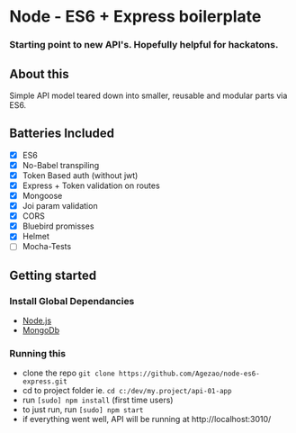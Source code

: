 # Node - ES6 + Express boilerplate
### Starting point to new API's. Hopefully helpful for hackatons.

## About this
Simple API model teared down into smaller, reusable and modular parts via ES6.

## Batteries Included
- [x] ES6
- [x] No-Babel transpiling
- [x] Token Based auth (without jwt)
- [x] Express + Token validation on routes
- [x] Mongoose
- [x] Joi param validation
- [x] CORS
- [x] Bluebird promisses
- [x] Helmet
- [ ] Mocha-Tests

## Getting started

### Install Global Dependancies
* [Node.js](http://nodejs.org)
* [MongoDb](https://www.mongodb.com/)

### Running this
* clone the repo `git clone https://github.com/Agezao/node-es6-express.git`
* cd to project folder ie. `cd c:/dev/my.project/api-01-app`
* run `[sudo] npm install` (first time users)
* to just run, run `[sudo] npm start`
* if everything went well, API will be running at http://localhost:3010/
